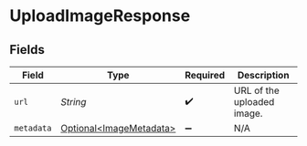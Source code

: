# UploadImageResponse


## Fields

| Field                                                                | Type                                                                 | Required                                                             | Description                                                          |
| -------------------------------------------------------------------- | -------------------------------------------------------------------- | -------------------------------------------------------------------- | -------------------------------------------------------------------- |
| `url`                                                                | *String*                                                             | :heavy_check_mark:                                                   | URL of the uploaded image.                                           |
| `metadata`                                                           | [Optional\<ImageMetadata>](../../models/components/ImageMetadata.md) | :heavy_minus_sign:                                                   | N/A                                                                  |